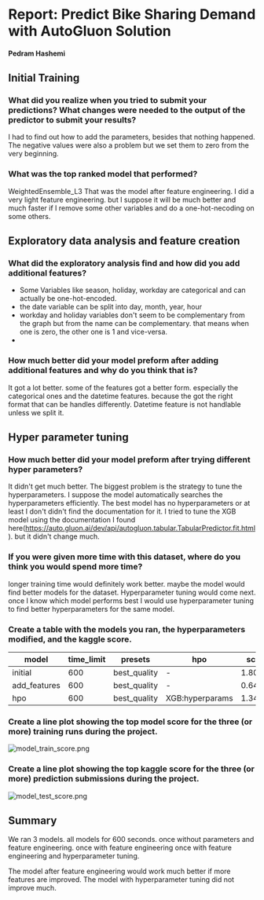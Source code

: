 # Report: Predict Bike Sharing Demand with AutoGluon Solution
#### Pedram Hashemi

## Initial Training
### What did you realize when you tried to submit your predictions? What changes were needed to the output of the predictor to submit your results?
I had to find out how to add the parameters, besides that nothing happened. The negative values were also a problem but we set them to zero from the very beginning.

### What was the top ranked model that performed?
WeightedEnsemble_L3
That was the model after feature engineering. I did a very light feature engineering. but I suppose it will be much better and much faster if I remove some other variables and do a one-hot-necoding on some others.

## Exploratory data analysis and feature creation
### What did the exploratory analysis find and how did you add additional features?
- Some Variables like season, holiday, workday are categorical and can actually be one-hot-encoded.
- the date variable can be split into day, month, year, hour
- workday and holiday variables don't seem to be complementary from the graph but from the name can be complementary. that means when one is zero, the other one is 1 and vice-versa.
- 

### How much better did your model preform after adding additional features and why do you think that is?
It got a lot better. some of the features got a better form. especially the categorical ones and the datetime features. because the got the right format that can be handles differently. Datetime feature is not handlable unless we split it.

## Hyper parameter tuning
### How much better did your model preform after trying different hyper parameters?
It didn't get much better. The biggest problem is the strategy to tune the hyperparameters. I suppose the model automatically searches the hyperparameters efficiently. The best model has no hyperparameters or at least I don't didn't find the documentation for it. I tried to tune the XGB model using the documentation I found here(https://auto.gluon.ai/dev/api/autogluon.tabular.TabularPredictor.fit.html). but it didn't change much.

### If you were given more time with this dataset, where do you think you would spend more time?
longer training time would definitely work better. maybe the model would find better models for the dataset. Hyperparameter tuning would come next. once I know which model performs best I would use hyperparameter tuning to find better hyperparameters for the same model.

### Create a table with the models you ran, the hyperparameters modified, and the kaggle score.
|model|time_limit|presets|hpo|score|
|--|--|--|--|--|
|initial|600|best_quality|-| 1.80281 |
|add_features|600|best_quality|-| 0.64955 |
|hpo|600|best_quality|XGB:hyperparams| 1.34393 |



### Create a line plot showing the top model score for the three (or more) training runs during the project.

![model_train_score.png](img/model_train_score.png)

### Create a line plot showing the top kaggle score for the three (or more) prediction submissions during the project.

![model_test_score.png](img/model_test_score.png)

## Summary

We ran 3 models.
all models for 600 seconds.
once without parameters and feature engineering.
once with feature engineering
once with feature engineering and hyperparameter tuning.

The model after feature engineering would work much better if more features are improved.
The model with hyperparameter tuning did not improve much.

